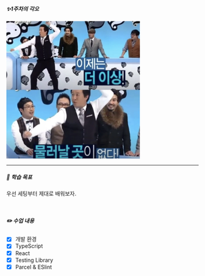 ##### ✨1주차의 각오

<img src="/public/1week.png" width="350px" title="" alt="없다없다"></img>

---

##### 🚩 학습 목표

우선 세팅부터 제대로 배워보자.

<br />

##### ✏️ 수업 내용

- [x] 개발 환경
- [x] TypeScript
- [x] React
- [x] Testing Library
- [x] Parcel & ESlint
